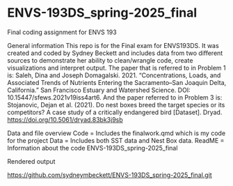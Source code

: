 # ENVS-193DS_spring-2025_final
Final coding assignment for ENVS 193

General information
This repo is for the Final exam for ENVS193DS. It was created and coded by Sydney Beckett and includes data from two different sources to demonstrate her ability to clean/wrangle code, create visualizations and interpret output. The paper that is referred to in Problem 1 is: 
Saleh, Dina and Joseph Domagalski. 2021. “Concentrations, Loads, and Associated Trends of Nutrients Entering the Sacramento–San Joaquin Delta, California.” San Francisco Estuary and Watershed Science. DOI: 10.15447/sfews.2021v19iss4art6.
And the paper referred to in Problem 3 is:
Stojanovic, Dejan et al. (2021). Do nest boxes breed the target species or its competitors? A case study of a critically endangered bird [Dataset]. Dryad. https://doi.org/10.5061/dryad.83bk3j9sb

Data and file overview
Code = Includes the finalwork.qmd which is my code for the project
Data = Includes both SST data and Nest Box data.
ReadME = Information about the code
ENVS-193DS_spring-2025_final

Rendered output

https://github.com/sydneymbeckett/ENVS-193DS_spring-2025_final.git 
